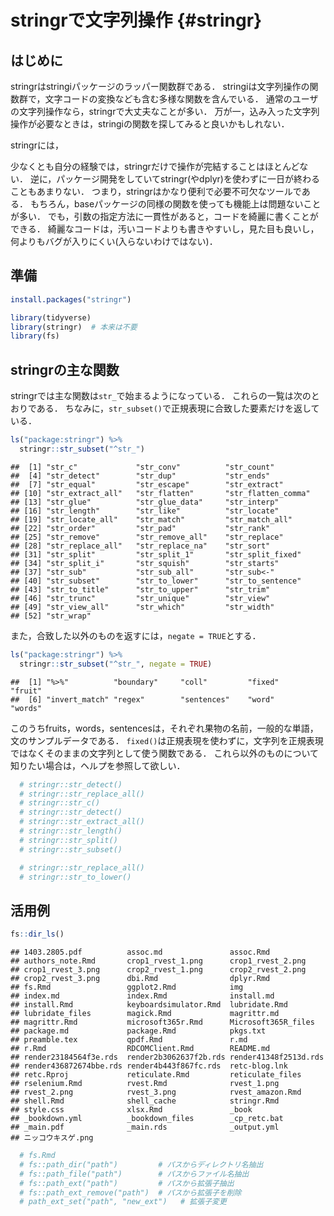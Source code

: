 # stringrで文字列操作 {#stringr}

<!--
-->

## はじめに

stringrはstringiパッケージのラッパー関数群である．
stringiは文字列操作の関数群で，文字コードの変換なども含む多様な関数を含んでいる．
通常のユーザの文字列操作なら，stringrで大丈夫なことが多い．
万が一，込み入った文字列操作が必要なときは，stringiの関数を探してみると良いかもしれない．

stringrには，

少なくとも自分の経験では，stringrだけで操作が完結することはほとんどない．
逆に，パッケージ開発をしていてstringr(やdplyr)を使わずに一日が終わることもあまりない．
つまり，stringrはかなり便利で必要不可欠なツールである．
もちろん，baseパッケージの同様の関数を使っても機能上は問題ないことが多い．
でも，引数の指定方法に一貫性があると，コードを綺麗に書くことができる．
綺麗なコードは，汚いコードよりも書きやすいし，見た目も良いし，何よりもバグが入りにくい(入らないわけではない)．

## 準備



```r
install.packages("stringr")
```


```r
library(tidyverse)
library(stringr)  # 本来は不要
library(fs)
```


<!--
## stringrとbase
https://heavywatal.github.io/rstats/stringr.html
https://rstudio-pubs-static.s3.amazonaws.com/92478_6704b96865e449b4bad7acb71443c8bc.html

### baseパッケージ

### stringrパッケージ
-->


## stringrの主な関数

stringrでは主な関数は`str_`で始まるようになっている．
これらの一覧は次のとおりである．
ちなみに，`str_subset()`で正規表現に合致した要素だけを返している．


```r
ls("package:stringr") %>%
  stringr::str_subset("^str_")
```

```
##  [1] "str_c"             "str_conv"          "str_count"        
##  [4] "str_detect"        "str_dup"           "str_ends"         
##  [7] "str_equal"         "str_escape"        "str_extract"      
## [10] "str_extract_all"   "str_flatten"       "str_flatten_comma"
## [13] "str_glue"          "str_glue_data"     "str_interp"       
## [16] "str_length"        "str_like"          "str_locate"       
## [19] "str_locate_all"    "str_match"         "str_match_all"    
## [22] "str_order"         "str_pad"           "str_rank"         
## [25] "str_remove"        "str_remove_all"    "str_replace"      
## [28] "str_replace_all"   "str_replace_na"    "str_sort"         
## [31] "str_split"         "str_split_1"       "str_split_fixed"  
## [34] "str_split_i"       "str_squish"        "str_starts"       
## [37] "str_sub"           "str_sub_all"       "str_sub<-"        
## [40] "str_subset"        "str_to_lower"      "str_to_sentence"  
## [43] "str_to_title"      "str_to_upper"      "str_trim"         
## [46] "str_trunc"         "str_unique"        "str_view"         
## [49] "str_view_all"      "str_which"         "str_width"        
## [52] "str_wrap"
```

また，合致した以外のものを返すには，`negate = TRUE`とする．


```r
ls("package:stringr") %>%
  stringr::str_subset("^str_", negate = TRUE)
```

```
##  [1] "%>%"          "boundary"     "coll"         "fixed"        "fruit"       
##  [6] "invert_match" "regex"        "sentences"    "word"         "words"
```

このうちfruits，words，sentencesは，それぞれ果物の名前，一般的な単語，文のサンプルデータである．
`fixed()`は正規表現を使わずに，文字列を正規表現ではなくそのままの文字列として使う関数である．
これら以外のものについて知りたい場合は，ヘルプを参照して欲しい．


```r
  # stringr::str_detect()
  # stringr::str_replace_all()
  # stringr::str_c()
  # stringr::str_detect()
  # stringr::str_extract_all()
  # stringr::str_length()
  # stringr::str_split()
  # stringr::str_subset()

  # stringr::str_replace_all()
  # stringr::str_to_lower()
```


## 活用例


```r
fs::dir_ls()
```

```
## 1403.2805.pdf          assoc.md               assoc.Rmd              
## authors_note.Rmd       crop1_rvest_1.png      crop1_rvest_2.png      
## crop1_rvest_3.png      crop2_rvest_1.png      crop2_rvest_2.png      
## crop2_rvest_3.png      dbi.Rmd                dplyr.Rmd              
## fs.Rmd                 ggplot2.Rmd            img                    
## index.md               index.Rmd              install.md             
## install.Rmd            keyboardsimulator.Rmd  lubridate.Rmd          
## lubridate_files        magick.Rmd             magrittr.md            
## magrittr.Rmd           microsoft365r.Rmd      Microsoft365R_files    
## package.md             package.Rmd            pkgs.txt               
## preamble.tex           qpdf.Rmd               r.md                   
## r.Rmd                  RDCOMClient.Rmd        README.md              
## render23184564f3e.rds  render2b3062637f2b.rds render41348f2513d.rds  
## render436872674bbe.rds render4b443f867fc.rds  retc-blog.lnk          
## retc.Rproj             reticulate.Rmd         reticulate_files       
## rselenium.Rmd          rvest.Rmd              rvest_1.png            
## rvest_2.png            rvest_3.png            rvest_amazon.Rmd       
## shell.Rmd              shell_cache            stringr.Rmd            
## style.css              xlsx.Rmd               _book                  
## _bookdown.yml          _bookdown_files        _cp_retc.bat           
## _main.pdf              _main.rds              _output.yml            
## ニッコウキスゲ.png
```

```r
  # fs.Rmd
  # fs::path_dir("path")         # パスからディレクトリ名抽出   
  # fs::path_file("path")        # パスからファイル名抽出   
  # fs::path_ext("path")         # パスから拡張子抽出   
  # fs::path_ext_remove("path")  # パスから拡張子を削除   
  # path_ext_set("path", "new_ext")   # 拡張子変更   
```

